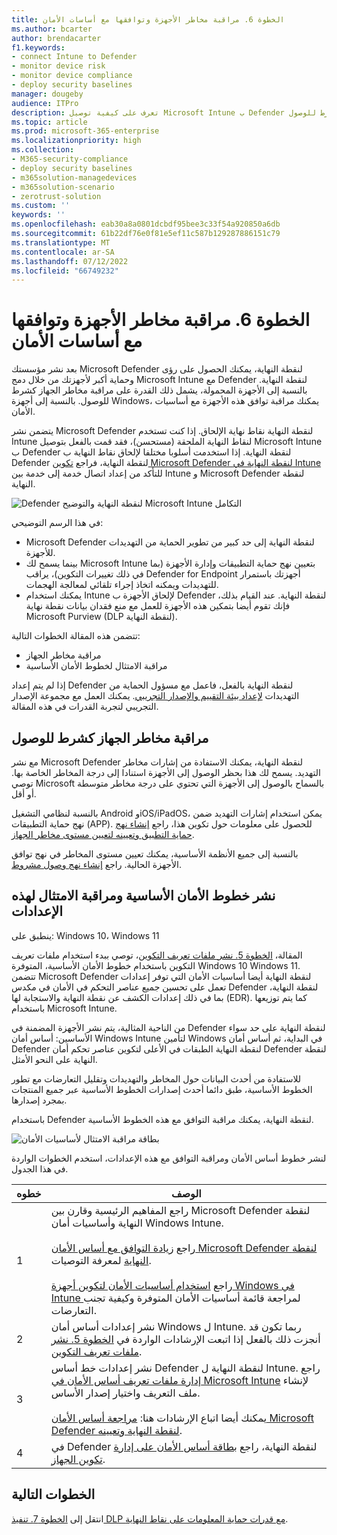 ```yaml
---
title: الخطوة 6. مراقبة مخاطر الأجهزة وتوافقها مع أساسات الأمان
ms.author: bcarter
author: brendacarter
f1.keywords:
- connect Intune to Defender
- monitor device risk
- monitor device compliance
- deploy security baselines
manager: dougeby
audience: ITPro
description: تعرف على كيفية توصيل Microsoft Intune ب Defender لنقطة النهاية ومراقبة مخاطر الجهاز كشرط للوصول.
ms.topic: article
ms.prod: microsoft-365-enterprise
ms.localizationpriority: high
ms.collection:
- M365-security-compliance
- deploy security baselines
- m365solution-managedevices
- m365solution-scenario
- zerotrust-solution
ms.custom: ''
keywords: ''
ms.openlocfilehash: eab30a8a0801dcbdf95bee3c33f54a920850a6db
ms.sourcegitcommit: 61b22df76e0f81e5ef11c587b129287886151c79
ms.translationtype: MT
ms.contentlocale: ar-SA
ms.lasthandoff: 07/12/2022
ms.locfileid: "66749232"
---
```

# <a name="step-6-monitor-device-risk-and-compliance-to-security-baselines"></a>الخطوة 6. مراقبة مخاطر الأجهزة وتوافقها مع أساسات الأمان

بعد نشر مؤسستك Microsoft Defender لنقطة النهاية، يمكنك الحصول على رؤى وحماية أكبر لأجهزتك من خلال دمج Microsoft Intune مع Defender لنقطة النهاية. بالنسبة إلى الأجهزة المحمولة، يشمل ذلك القدرة على مراقبة مخاطر الجهاز كشرط للوصول. بالنسبة إلى أجهزة Windows، يمكنك مراقبة توافق هذه الأجهزة مع أساسيات الأمان. 

يتضمن نشر Microsoft Defender لنقطة النهاية نقاط نهاية الإلحاق. إذا كنت تستخدم Intune لنقاط النهاية الملحقة (مستحسن)، فقد قمت بالفعل بتوصيل Microsoft Intune ب Defender لنقطة النهاية. إذا استخدمت أسلوبا مختلفا لإلحاق نقاط النهاية ب Defender لنقطة النهاية، فراجع [تكوين Microsoft Defender لنقطة النهاية في Intune](/mem/intune/protect/advanced-threat-protection-configure) للتأكد من إعداد اتصال خدمة إلى خدمة بين Intune و Microsoft Defender لنقطة النهاية. 


![Defender لنقطة النهاية والتوضيح Microsoft Intune التكامل](../media/devices/devices-defender-for-endpoint-steps.png#lightbox)

في هذا الرسم التوضيحي:
- Microsoft Defender لنقطة النهاية إلى حد كبير من تطوير الحماية من التهديدات للأجهزة. 
- بينما يسمح لك Microsoft Intune بتعيين نهج حماية التطبيقات وإدارة الأجهزة (بما في ذلك تغييرات التكوين)، يراقب Defender for Endpoint أجهزتك باستمرار للتهديدات ويمكنه اتخاذ إجراء تلقائي لمعالجة الهجمات. 
- يمكنك استخدام Intune لإلحاق الأجهزة ب Defender لنقطة النهاية. عند القيام بذلك، فإنك تقوم أيضا بتمكين هذه الأجهزة للعمل مع منع فقدان بيانات نقطة نهاية Microsoft Purview (DLP لنقطة النهاية).

تتضمن هذه المقالة الخطوات التالية:
- مراقبة مخاطر الجهاز
- مراقبة الامتثال لخطوط الأمان الأساسية

إذا لم يتم إعداد Defender لنقطة النهاية بالفعل، فاعمل مع مسؤول الحماية من التهديدات [لإعداد بيئة التقييم والإصدار التجريبي](../security/defender/eval-defender-endpoint-overview.md). يمكنك العمل مع مجموعة الإصدار التجريبي لتجربة القدرات في هذه المقالة.

## <a name="monitor-device-risk-as-a-condition-for-access"></a>مراقبة مخاطر الجهاز كشرط للوصول

مع نشر Microsoft Defender لنقطة النهاية، يمكنك الاستفادة من إشارات مخاطر التهديد. يسمح لك هذا بحظر الوصول إلى الأجهزة استنادا إلى درجة المخاطر الخاصة بها. توصي Microsoft بالسماح بالوصول إلى الأجهزة التي تحتوي على درجة مخاطر متوسطة أو أقل.

بالنسبة لنظامي التشغيل Android وiOS/iPadOS، يمكن استخدام إشارات التهديد ضمن نهج حماية التطبيقات (APP). للحصول على معلومات حول تكوين هذا، راجع [إنشاء نهج حماية التطبيق وتعيينه لتعيين مستوى مخاطر الجهاز](/mem/intune/protect/advanced-threat-protection-configure#create-and-assign-compliance-policy-to-set-device-risk-level).

بالنسبة إلى جميع الأنظمة الأساسية، يمكنك تعيين مستوى المخاطر في نهج توافق الأجهزة الحالية. راجع [إنشاء نهج وصول مشروط](/mem/intune/protect/advanced-threat-protection-configure#create-a-conditional-access-policy).

## <a name="deploy-security-baselines-and-monitor-compliance-to-these-settings"></a>نشر خطوط الأمان الأساسية ومراقبة الامتثال لهذه الإعدادات

ينطبق على: Windows 10، Windows 11

المقالة، [الخطوة 5. نشر ملفات تعريف التكوين](manage-devices-with-intune-configuration-profiles.md)، توصي ببدء استخدام ملفات تعريف التكوين باستخدام خطوط الأمان الأساسية، المتوفرة Windows 10 Windows 11. تتضمن Microsoft Defender لنقطة النهاية أيضا أساسيات الأمان التي توفر إعدادات تعمل على تحسين جميع عناصر التحكم في الأمان في مكدس Defender لنقطة النهاية، بما في ذلك إعدادات الكشف عن نقطة النهاية والاستجابة لها (EDR). كما يتم توزيعها باستخدام Microsoft Intune.

من الناحية المثالية، يتم نشر الأجهزة المضمنة في Defender لنقطة النهاية على حد سواء الأساسين: أساس أمان Windows Intune لتأمين Windows في البداية، ثم أساس أمان Defender لنقطة النهاية الطبقات في الأعلى لتكوين عناصر تحكم أمان Defender لنقطة النهاية على النحو الأمثل.

للاستفادة من أحدث البيانات حول المخاطر والتهديدات وتقليل التعارضات مع تطور الخطوط الأساسية، طبق دائما أحدث إصدارات الخطوط الأساسية عبر جميع المنتجات بمجرد إصدارها. 

باستخدام Defender لنقطة النهاية، يمكنك مراقبة التوافق مع هذه الخطوط الأساسية. 

![بطاقة مراقبة الامتثال لأساسيات الأمان](../media/devices/secconmgmt-baseline-card.png#lightbox)

لنشر خطوط أساس الأمان ومراقبة التوافق مع هذه الإعدادات، استخدم الخطوات الواردة في هذا الجدول.


|خطوه  |الوصف  |
|---------|---------|
|1     |راجع المفاهيم الرئيسية وقارن بين Microsoft Defender لنقطة النهاية وأساسيات أمان Windows Intune. <br><br>راجع [زيادة التوافق مع أساس الأمان Microsoft Defender لنقطة النهاية](../security/defender-endpoint/configure-machines-security-baseline.md) لمعرفة التوصيات.<br><br>راجع [استخدام أساسيات الأمان لتكوين أجهزة Windows في Intune ](/mem/intune/protect/security-baselines) لمراجعة قائمة أساسيات الأمان المتوفرة وكيفية تجنب التعارضات.         |
|2     |  نشر إعدادات أساس أمان Windows ل Intune. ربما تكون قد أنجزت ذلك بالفعل إذا اتبعت الإرشادات الواردة في [الخطوة 5. نشر ملفات تعريف التكوين](manage-devices-with-intune-configuration-profiles.md).        |
|3    |  نشر إعدادات خط أساس Defender لنقطة النهاية ل Intune. راجع [إدارة ملفات تعريف أساس الأمان في Microsoft Intune](/mem/intune/protect/security-baselines-configure) لإنشاء ملف التعريف واختيار إصدار الأساس.<br><br>يمكنك أيضا اتباع الإرشادات هنا: [مراجعة أساس الأمان Microsoft Defender لنقطة النهاية وتعيينه](../security/defender-endpoint/configure-machines-security-baseline.md#review-and-assign-the-microsoft-defender-for-endpoint-security-baseline).     |
|4     | في Defender لنقطة النهاية، راجع [بطاقة أساس الأمان على إدارة تكوين الجهاز](../security/defender-endpoint/configure-machines.md).          |


## <a name="next-steps"></a>الخطوات التالية
انتقل إلى [الخطوة 7. تنفيذ DLP مع قدرات حماية المعلومات على نقاط النهاية](manage-devices-with-intune-dlp-mip.md).